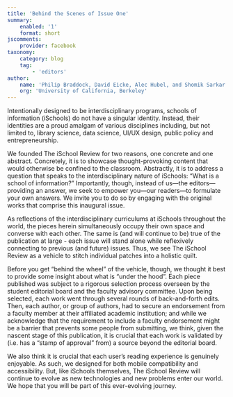 ```yaml
---
title: 'Behind the Scenes of Issue One'
summary:
    enabled: '1'
    format: short
jscomments:
    provider: facebook
taxonomy:
    category: blog
    tag:
        - 'editors'
author:
    name: 'Philip Braddock, David Eicke, Alec Hubel, and Shomik Sarkar'
    org: 'University of California, Berkeley'
---
```


Intentionally designed to be interdisciplinary programs, schools of information (iSchools) do not have a singular identity.  Instead, their identities are a proud amalgam of various disciplines including, but not limited to, library science, data science, UI/UX design, public policy and entrepreneurship.  

We founded The iSchool Review for two reasons, one concrete and one abstract.  Concretely, it is to showcase thought-provoking content that would otherwise be confined to the classroom.  Abstractly, it is to address a question that speaks to the interdisciplinary nature of iSchools: “What is a school of information?”  Importantly, though, instead of us&mdash;the editors&mdash;providing an answer, we seek to empower you&mdash;our readers&mdash;to formulate your own answers.  We invite you to do so by engaging with the original works that comprise this inaugural issue.

As reflections of the interdisciplinary curriculums at iSchools throughout the world, the pieces herein simultaneously occupy their own space and converse with each other.  The same is (and will continue to be) true of the publication at large - each issue will stand alone while reflexively connecting to previous (and future) issues.  Thus, we see The iSchool Review as a vehicle to stitch individual patches into a holistic quilt.  

Before you get “behind the wheel” of the vehicle, though, we thought it best to provide some insight about what is “under the hood”.  Each piece published was subject to a rigorous selection process overseen by the student editorial board and the faculty advisory committee.  Upon being selected, each work went through several rounds of back-and-forth edits.  Then, each author, or group of authors, had to secure an endorsement from a faculty member at their affiliated academic institution; and while we acknowledge that the requirement to include a faculty endorsement might be a barrier that prevents some people from submitting, we think, given the nascent stage of this publication, it is crucial that each work is validated by (i.e. has a “stamp of approval” from) a source beyond the editorial board.  

We also think it is crucial that each user’s reading experience is genuinely enjoyable.  As such, we designed for both mobile compatibility and accessibility.  But, like iSchools themselves, The iSchool Review will continue to evolve as new technologies and new problems enter our world.  We hope that you will be part of this ever-evolving journey.   
